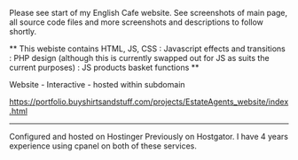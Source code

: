 Please see start of my English Cafe website.  See screenshots of main page, all source code files and more screenshots and descriptions to follow shortly.

** This webiste contains HTML, JS, CSS :   Javascript effects and transitions : PHP design (although this is currently swapped out for JS as suits the current purposes) : JS products basket functions **

Website - Interactive - hosted within subdomain

https://portfolio.buyshirtsandstuff.com/projects/EstateAgents_website/index.html


-------------------------------------------------------
Configured and hosted on Hostinger
Previously on Hostgator.  I have 4 years experience using cpanel on both of these services.
